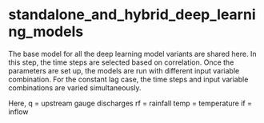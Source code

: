 # standalone_and_hybrid_deep_learning_models
The base model for all the deep learning model variants are shared here. In this step, the time steps are selected based on correlation. Once the parameters are set up, the models are run with different input variable combination. For the constant lag case, the time steps and input variable combinations are varied simultaneously. 

Here, 
q = upstream gauge discharges
rf = rainfall
temp = temperature
if = inflow
